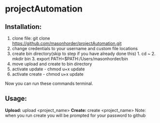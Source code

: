 projectAutomation
=================

## Installation:

  1. clone file: git clone https://github.com/masonhorder/projectAutomation.git
  2. change credentials to your username and custom file locations
  3. create bin directory(skip to step if you have already done this)
    1. cd ~
    2. mkdir bin
    3. export PATH=$PATH:/Users/masonhorder/bin
  4. move upload and create to bin directory
  5. activate update - chmod u+x update
  6. activate create - chmod u+x update

  Now you can run these commands terminal.


## Usage:
  **Upload:** upload <project_name> <commit message>
  **Create:** create <project_name>
  Note: when you run create you will be prompted for your password to github
